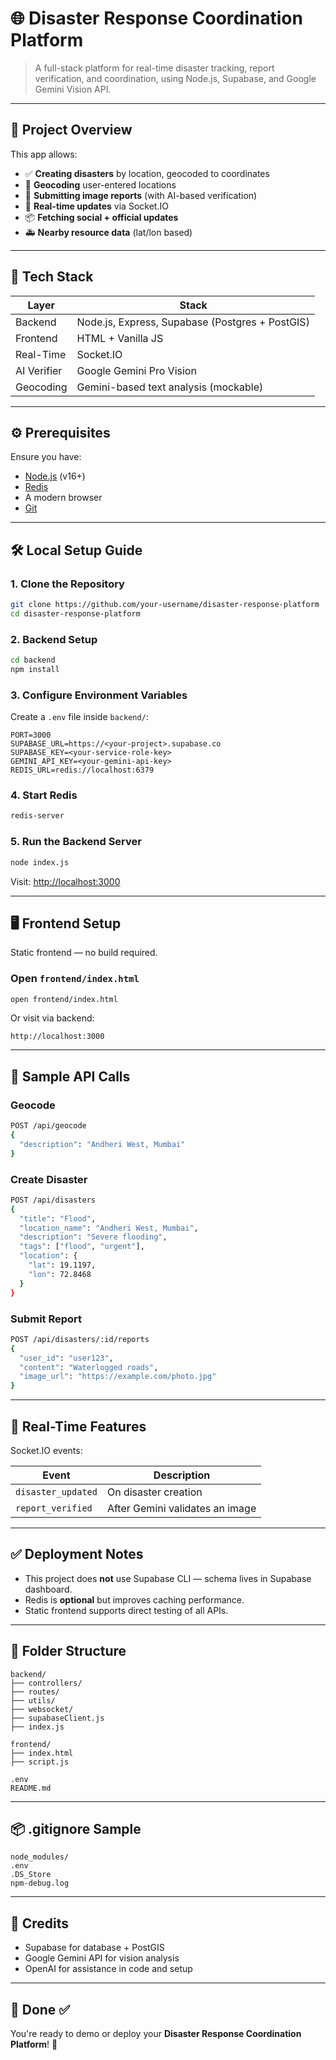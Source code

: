 # 🌐 Disaster Response Coordination Platform

> A full-stack platform for real-time disaster tracking, report verification, and coordination, using Node.js, Supabase, and Google Gemini Vision API.

---

## 🧩 Project Overview

This app allows:

* ✅ **Creating disasters** by location, geocoded to coordinates
* 📍 **Geocoding** user-entered locations
* 📝 **Submitting image reports** (with AI-based verification)
* 📡 **Real-time updates** via Socket.IO
* 📦 **Fetching social + official updates**
* 🚑 **Nearby resource data** (lat/lon based)

---

## 🧰 Tech Stack

| Layer       | Stack                                           |
| ----------- | ----------------------------------------------- |
| Backend     | Node.js, Express, Supabase (Postgres + PostGIS) |
| Frontend    | HTML + Vanilla JS                               |
| Real-Time   | Socket.IO                                       |
| AI Verifier | Google Gemini Pro Vision                        |
| Geocoding   | Gemini-based text analysis (mockable)           |

---

## ⚙️ Prerequisites

Ensure you have:

* [Node.js](https://nodejs.org/) (v16+)
* [Redis](https://redis.io/)
* A modern browser
* [Git](https://git-scm.com/)

---

## 🛠️ Local Setup Guide

### 1. Clone the Repository

```bash
git clone https://github.com/your-username/disaster-response-platform
cd disaster-response-platform
```

### 2. Backend Setup

```bash
cd backend
npm install
```

### 3. Configure Environment Variables

Create a `.env` file inside `backend/`:

```env
PORT=3000
SUPABASE_URL=https://<your-project>.supabase.co
SUPABASE_KEY=<your-service-role-key>
GEMINI_API_KEY=<your-gemini-api-key>
REDIS_URL=redis://localhost:6379
```

### 4. Start Redis

```bash
redis-server
```

### 5. Run the Backend Server

```bash
node index.js
```

Visit: [http://localhost:3000](http://localhost:3000)

---

## 🖥️ Frontend Setup

Static frontend — no build required.

### Open `frontend/index.html`

```bash
open frontend/index.html
```

Or visit via backend:

```url
http://localhost:3000
```

---

## 🧪 Sample API Calls

### Geocode

```bash
POST /api/geocode
{
  "description": "Andheri West, Mumbai"
}
```

### Create Disaster

```bash
POST /api/disasters
{
  "title": "Flood",
  "location_name": "Andheri West, Mumbai",
  "description": "Severe flooding",
  "tags": ["flood", "urgent"],
  "location": {
    "lat": 19.1197,
    "lon": 72.8468
  }
}
```

### Submit Report

```bash
POST /api/disasters/:id/reports
{
  "user_id": "user123",
  "content": "Waterlogged roads",
  "image_url": "https://example.com/photo.jpg"
}
```

---

## 📡 Real-Time Features

Socket.IO events:

| Event              | Description                     |
| ------------------ | ------------------------------- |
| `disaster_updated` | On disaster creation            |
| `report_verified`  | After Gemini validates an image |

---

## ✅ Deployment Notes

* This project does **not** use Supabase CLI — schema lives in Supabase dashboard.
* Redis is **optional** but improves caching performance.
* Static frontend supports direct testing of all APIs.

---

## 📁 Folder Structure

```
backend/
├── controllers/
├── routes/
├── utils/
├── websocket/
├── supabaseClient.js
├── index.js

frontend/
├── index.html
├── script.js

.env
README.md
```

---

## 📦 .gitignore Sample

```gitignore
node_modules/
.env
.DS_Store
npm-debug.log
```

---

## 🧠 Credits

* Supabase for database + PostGIS
* Google Gemini API for vision analysis
* OpenAI for assistance in code and setup

---

## 🚀 Done ✅

You're ready to demo or deploy your **Disaster Response Coordination Platform**! 🧭
